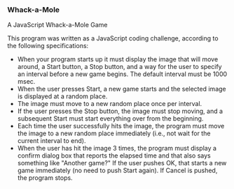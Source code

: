 ### Whack-a-Mole
A JavaScript Whack-a-Mole Game

This program was written as a JavaScript coding challenge, according to the following specifications:
- When your program starts up it must display the image that will move around, a Start button, a Stop button, and a way for the user to specify an interval before a new game begins. The default interval must be 1000 msec.
- When the user presses Start, a new game starts and the selected image is displayed at a random place.
- The image must move to a new random place once per interval.
- If the user presses the Stop button, the image must stop moving, and a subsequent Start must start everything over from the beginning.
- Each time the user successfully hits the image, the program must move the image to a new random place immediately (i.e., not wait for the current interval to end).
- When the user has hit the image 3 times, the program must display a confirm dialog box that reports the elapsed time and that also says something like "Another game?" If the user pushes OK, that starts a new game immediately (no need to push Start again). If Cancel is pushed, the program stops.
